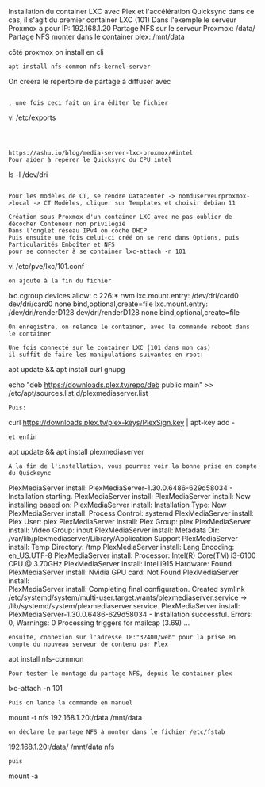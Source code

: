Installation du container LXC avec Plex et l'accélération Quicksync
dans ce cas, il s'agit du premier container LXC (101)
Dans l'exemple le serveur Proxmox a pour IP: 192.168.1.20
Partage NFS sur le serveur Proxmox: /data/
Partage NFS monter dans le container plex: /mnt/data

côté proxmox
on install en cli
```
apt install nfs-common nfs-kernel-server
```
On creera le repertoire de partage à diffuser avec
```mkdir /data/

, une fois ceci fait on ira éditer le fichier 
```
vi /etc/exports
```



https://ashu.io/blog/media-server-lxc-proxmox/#intel
Pour aider à repérer le Quicksync du CPU intel
```
ls -l /dev/dri
```

Pour les modèles de CT, se rendre Datacenter -> nomduserveurproxmox->local -> CT Modèles, cliquer sur Templates et choisir debian 11

Création sous Proxmox d'un container LXC avec ne pas oublier de décocher Conteneur non privilégié
Dans l'onglet réseau IPv4 on coche DHCP
Puis ensuite une fois celui-ci créé on se rend dans Options, puis Particularités Emboîter et NFS
pour se connecter à se container lxc-attach -n 101
```
vi /etc/pve/lxc/101.conf
```
on ajoute à la fin du fichier
```
lxc.cgroup.devices.allow: c 226:* rwm
lxc.mount.entry: /dev/dri/card0 dev/dri/card0 none bind,optional,create=file
lxc.mount.entry: /dev/dri/renderD128 dev/dri/renderD128 none bind,optional,create=file
```
On enregistre, on relance le container, avec la commande reboot dans le container

Une fois connecté sur le container LXC (101 dans mon cas)
il suffit de faire les manipulations suivantes en root:
```
apt update && apt install curl gnupg

echo "deb https://downloads.plex.tv/repo/deb public main" >> /etc/apt/sources.list.d/plexmediaserver.list
```
Puis:
```
curl https://downloads.plex.tv/plex-keys/PlexSign.key | apt-key add -
```
et enfin
```
apt update && apt install plexmediaserver
```
A la fin de l'installation, vous pourrez voir la bonne prise en compte du Quicksync
```
PlexMediaServer install: PlexMediaServer-1.30.0.6486-629d58034 - Installation starting.
PlexMediaServer install: 
PlexMediaServer install: Now installing based on:
PlexMediaServer install:   Installation Type:   New
PlexMediaServer install:   Process Control:     systemd
PlexMediaServer install:   Plex User:           plex
PlexMediaServer install:   Plex Group:          plex
PlexMediaServer install:   Video Group:         input
PlexMediaServer install:   Metadata Dir:        /var/lib/plexmediaserver/Library/Application Support
PlexMediaServer install:   Temp Directory:      /tmp 
PlexMediaServer install:   Lang Encoding:       en_US.UTF-8
PlexMediaServer install:   Processor:           Intel(R) Core(TM) i3-6100 CPU @ 3.70GHz
PlexMediaServer install:   Intel i915 Hardware: Found
PlexMediaServer install:   Nvidia GPU card:     Not Found
PlexMediaServer install:  
PlexMediaServer install: Completing final configuration.
Created symlink /etc/systemd/system/multi-user.target.wants/plexmediaserver.service -> /lib/systemd/system/plexmediaserver.service.
PlexMediaServer install: PlexMediaServer-1.30.0.6486-629d58034 - Installation successful.  Errors: 0, Warnings: 0
Processing triggers for mailcap (3.69) ...
```
ensuite, connexion sur l'adresse IP:"32400/web" pour la prise en compte du nouveau serveur de contenu par Plex
```
apt install nfs-common
```
Pour tester le montage du partage NFS, depuis le container plex 
```
lxc-attach -n 101
```
Puis on lance la commande en manuel
```
mount -t nfs 192.168.1.20:/data /mnt/data
```
on déclare le partage NFS à monter dans le fichier /etc/fstab
```
192.168.1.20:/data/ /mnt/data nfs
```
puis 
```
mount -a
